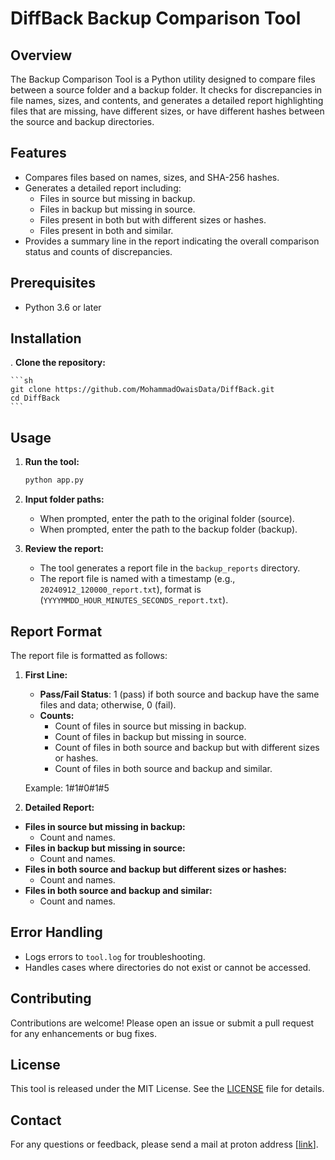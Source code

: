 # DiffBack Backup Comparison Tool

## Overview

The Backup Comparison Tool is a Python utility designed to compare files between a source folder and a backup folder. It checks for discrepancies in file names, sizes, and contents, and generates a detailed report highlighting files that are missing, have different sizes, or have different hashes between the source and backup directories.

## Features

- Compares files based on names, sizes, and SHA-256 hashes.
- Generates a detailed report including:
  - Files in source but missing in backup.
  - Files in backup but missing in source.
  - Files present in both but with different sizes or hashes.
  - Files present in both and similar.
- Provides a summary line in the report indicating the overall comparison status and counts of discrepancies.

## Prerequisites

- Python 3.6 or later

## Installation

. **Clone the repository:**

    ```sh
    git clone https://github.com/MohammadOwaisData/DiffBack.git
    cd DiffBack
    ```

## Usage

1. **Run the tool:**

    ```sh
    python app.py
    ```

2. **Input folder paths:**
   - When prompted, enter the path to the original folder (source).
   - When prompted, enter the path to the backup folder (backup).

3. **Review the report:**
   - The tool generates a report file in the `backup_reports` directory.
   - The report file is named with a timestamp (e.g., `20240912_120000_report.txt`), format is (`YYYYMMDD_HOUR_MINUTES_SECONDS_report.txt`).

## Report Format

The report file is formatted as follows:

1. **First Line:**
   - **Pass/Fail Status**: 1 (pass) if both source and backup have the same files and data; otherwise, 0 (fail).
   - **Counts:**
     - Count of files in source but missing in backup.
     - Count of files in backup but missing in source.
     - Count of files in both source and backup but with different sizes or hashes.
     - Count of files in both source and backup and similar.

   Example:
   1#1#0#1#5


2. **Detailed Report:**
- **Files in source but missing in backup:**
  - Count and names.
- **Files in backup but missing in source:**
  - Count and names.
- **Files in both source and backup but different sizes or hashes:**
  - Count and names.
- **Files in both source and backup and similar:**
  - Count and names.

## Error Handling

- Logs errors to `tool.log` for troubleshooting.
- Handles cases where directories do not exist or cannot be accessed.

## Contributing

Contributions are welcome! Please open an issue or submit a pull request for any enhancements or bug fixes.

## License

This tool is released under the MIT License. See the [LICENSE](https://github.com/MohammadOwaisData/DiffBack/blob/main/LICENSE) file for details.

## Contact

For any questions or feedback, please send a mail at proton address [[link](https://mohammad-owais.netlify.app/#contact)].
